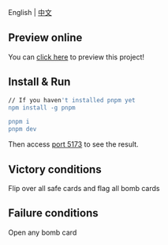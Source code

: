 English | [中文](README-zh.md)

## Preview online

You can [click here](https://s3xysteak.github.io/minesweeper/) to preview this project!

## Install & Run

```sh
// If you haven't installed pnpm yet
npm install -g pnpm

pnpm i
pnpm dev
```

Then access [port 5173](http://localhost:5173) to see the result.

## Victory conditions

Flip over all safe cards and flag all bomb cards

## Failure conditions

Open any bomb card

